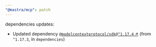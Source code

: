 ```yaml
---
"@mastra/mcp": patch
---
```

dependencies updates:
  - Updated dependency [`@modelcontextprotocol/sdk@^1.17.4` ↗︎](https://www.npmjs.com/package/@modelcontextprotocol/sdk/v/1.17.4) (from `^1.17.3`, in `dependencies`)
